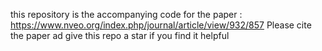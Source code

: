 this repository is the accompanying code for the paper : https://www.nveo.org/index.php/journal/article/view/932/857
Please cite the paper ad give this repo a star if you find it helpful
